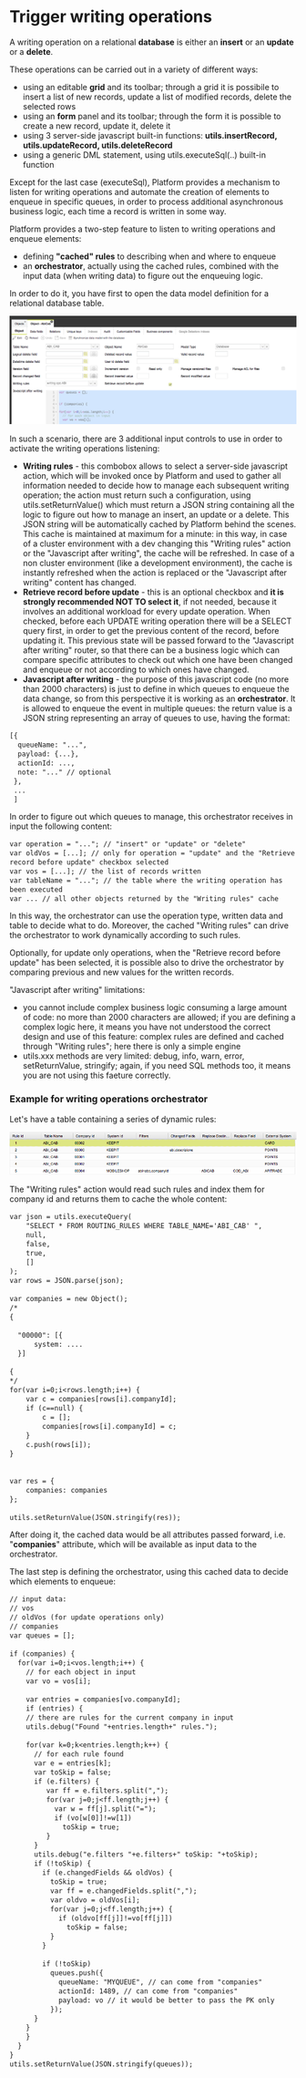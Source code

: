 # Trigger writing operations

A writing operation on a relational **database** is either an **insert** or an **update** or a **delete**.

These operations can be carried out in a variety of different ways:

* using an editable **grid** and its toolbar; through a grid it is possibile to insert a list of new records, update a list of modified records, delete the selected rows
* using an **form** panel and its toolbar; through the form it is possible to create a new record, update it, delete it
* using 3 server-side javascript built-in functions: **utils.insertRecord, utils.updateRecord, utils.deleteRecord**
* using a generic DML statement, using utils.executeSql(..) built-in function

Except for the last case (executeSql), Platform provides a mechanism to listen for writing operations and automate the creation of elements to enqueue in specific queues, in order to process additional asynchronous business logic, each time a record is written in some way.

Platform provides a two-step feature to listen to writing operations and enqueue elements:

* defining **"cached" rules** to describing when and where to enqueue
* an **orchestrator**, actually using the cached rules, combined with the input data (when writing data) to figure out the enqueuing logic.



In order to do it, you have first to open the data model definition for a relational database table.&#x20;

![](<../.gitbook/assets/image (22).png>)

In such a scenario, there are 3 additional input controls to use in order to activate the writing operations listening:

* **Writing rules** - this combobox allows to select a server-side javascript action, which will be invoked once by Platform and used to gather all information needed to decide how to manage each subsequent writing operation; the action must return such a configuration, using utils.setReturnValue() which must return a JSON string containing all the logic to figure out how to manage an insert, an update or a delete. This JSON string will be automatically cached by Platform behind the scenes. This cache is maintained at maximum for a minute: in this way, in case of a cluster environment with a dev changing this "Writing rules" action or the "Javascript after writing", the cache will be refreshed. In case of a non cluster environment (like a development environment), the cache is instantly refreshed when the action is replaced or the "Javascript after writing" content has changed.
* **Retrieve record before update** - this is an optional checkbox and **it is strongly recommended NOT TO select it**, if not needed, because it involves an additional workload for every update operation. When checked, before each UPDATE writing operation there will be a SELECT query first, in order to get the previous content of the record, before updating it. This previous state will be passed forward to the "Javascript after writing" router, so that there can be a business logic which can compare specific attributes to check out which one have been changed and enqueue or not according to which ones have changed.
* **Javascript after writing** - the purpose of this javascript code (no more than 2000 characters) is just to define in which queues to enqueue the data change, so from this perspective it is working as an **orchestrator**. It is allowed to enqueue the event in multiple queues: the return value is  a JSON string representing an array of queues to use, having the format:&#x20;

```
[{ 
  queueName: "...", 
  payload: {...},
  actionId: ...,
  note: "..." // optional
 },
 ...
 ]
```

In order to figure out which queues to manage, this orchestrator receives in input the following content:

```
var operation = "..."; // "insert" or "update" or "delete"
var oldVos = [...]; // only for operation = "update" and the "Retrieve record before update" checkbox selected
var vos = [...]; // the list of records written
var tableName = "..."; // the table where the writing operation has been executed
var ... // all other objects returned by the "Writing rules" cache
```

In this way, the orchestrator can use the operation type, written data and table to decide what to do. Moreover, the cached "Writing rules" can drive the orchestrator to work dynamically according to such rules.

Optionally, for update only operations, when the "Retrieve record before update" has been selected, it is possible also to drive the orchestrator by comparing previous and new values for the written records.



"Javascript after writing" limitations:

* you cannot include complex business logic consuming a large amount of code: no more than 2000 characters are allowed; if you are defining a complex logic here, it means you have not understood the correct design and use of this feature: complex rules are defined and cached through "Writing rules"; here there is only a simple engine
* utils.xxx methods are very limited: debug, info, warn, error, setReturnValue, stringify; again, if you need SQL methods too, it means you are not using this faeture correctly.



###

### Example for writing operations orchestrator

Let's have a table containing a series of dynamic rules:

![](<../.gitbook/assets/image (20).png>)

The "Writing rules" action would read such rules and index them for company id and returns them to cache the whole content:

```
var json = utils.executeQuery(
    "SELECT * FROM ROUTING_RULES WHERE TABLE_NAME='ABI_CAB' ",
    null,
    false,
    true,
    []
);
var rows = JSON.parse(json);

var companies = new Object(); 
/*
{

  "00000": [{
      system: ....
  }]

{
*/
for(var i=0;i<rows.length;i++) {
    var c = companies[rows[i].companyId];
    if (c==null) {
        c = [];
        companies[rows[i].companyId] = c;
    }
    c.push(rows[i]);
}


var res = {
    companies: companies
};

utils.setReturnValue(JSON.stringify(res));
```

After doing it, the cached data would be all attributes passed forward, i.e. "**companies**" attribute, which will be available as input data to the orchestrator.

The last step is defining the orchestrator, using this cached data to decide which elements to enqueue:

```
// input data:
// vos
// oldVos (for update operations only)
// companies
var queues = [];

if (companies) {
  for(var i=0;i<vos.length;i++) {
    // for each object in input
    var vo = vos[i];
  
    var entries = companies[vo.companyId];
    if (entries) {
	// there are rules for the current company in input
	utils.debug("Found "+entries.length+" rules.");

	for(var k=0;k<entries.length;k++) {
	  // for each rule found
	  var e = entries[k];
	  var toSkip = false;
	  if (e.filters) {
		 var ff = e.filters.split(",");
		 for(var j=0;j<ff.length;j++) {
		   var w = ff[j].split("=");
		   if (vo[w[0]]!=w[1])
			 toSkip = true;
		 }
	  }
	  utils.debug("e.filters "+e.filters+" toSkip: "+toSkip);
	  if (!toSkip) {
		if (e.changedFields && oldVos) {
		  toSkip = true;
		  var ff = e.changedFields.split(",");
		  var oldvo = oldVos[i];
		  for(var j=0;j<ff.length;j++) {
			if (oldvo[ff[j]]!=vo[ff[j]])
			  toSkip = false;
		  }			 
		}
		
		if (!toSkip)
		  queues.push({
		    queueName: "MYQUEUE", // can come from "companies"
		    actionId: 1489, // can come from "companies"
		    payload: vo // it would be better to pass the PK only
		  });
	  }
	}
    }
  }
}
utils.setReturnValue(JSON.stringify(queues));



```

